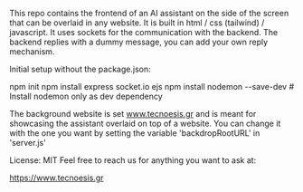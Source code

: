 This repo contains the frontend of an AI assistant on the side of the screen that can be overlaid in any website.
It is built in html / css (tailwind) / javascript.
It uses sockets for the communication with the backend.
The backend replies with a dummy message, you can add your own reply mechanism.


Initial setup without the package.json:

npm init
npm install express socket.io ejs
npm install nodemon --save-dev # Install nodemon only as dev dependency

The background website is set www.tecnoesis.gr and is meant for showcasing the assistant overlaid on top of a website. 
You can change it with the one you want by setting the variable 'backdropRootURL' in 'server.js'

License: MIT
Feel free to reach us for anything you want to ask at:

https://www.tecnoesis.gr
